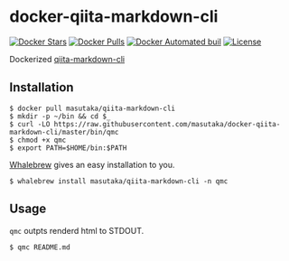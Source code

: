 # docker-qiita-markdown-cli

[![Docker Stars](https://img.shields.io/docker/stars/masutaka/qiita-markdown-cli.svg?style=flat-square)][dockerhub]
[![Docker Pulls](https://img.shields.io/docker/pulls/masutaka/qiita-markdown-cli.svg?style=flat-square)][dockerhub]
[![Docker Automated buil](https://img.shields.io/docker/automated/masutaka/qiita-markdown-cli.svg?style=flat-square)][dockerhub]
[![License](https://img.shields.io/github/license/masutaka/docker-qiita-markdown-cli.svg?style=flat-square)][license]

[dockerhub]: https://hub.docker.com/r/masutaka/qiita-markdown-cli/
[license]: https://github.com/masutaka/docker-qiita-markdown-cli/blob/master/LICENSE.txt

Dockerized [qiita-markdown-cli](https://rubygems.org/gems/qiita-markdown-cli)

## Installation

    $ docker pull masutaka/qiita-markdown-cli
    $ mkdir -p ~/bin && cd $_
    $ curl -LO https://raw.githubusercontent.com/masutaka/docker-qiita-markdown-cli/master/bin/qmc
    $ chmod +x qmc
    $ export PATH=$HOME/bin:$PATH

[Whalebrew](https://github.com/bfirsh/whalebrew) gives an easy installation to you.

    $ whalebrew install masutaka/qiita-markdown-cli -n qmc

## Usage

`qmc` outpts renderd html to STDOUT.

    $ qmc README.md
